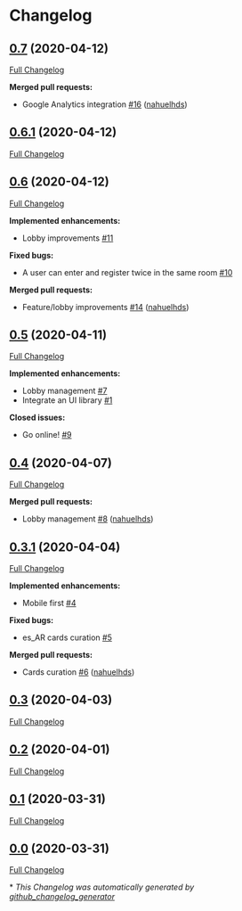 # Changelog

## [0.7](https://github.com/nahuelhds/cards-against-humanity-web/tree/0.7) (2020-04-12)

[Full Changelog](https://github.com/nahuelhds/cards-against-humanity-web/compare/0.6.1...0.7)

**Merged pull requests:**

- Google Analytics integration [\#16](https://github.com/nahuelhds/cards-against-humanity-web/pull/16) ([nahuelhds](https://github.com/nahuelhds))

## [0.6.1](https://github.com/nahuelhds/cards-against-humanity-web/tree/0.6.1) (2020-04-12)

[Full Changelog](https://github.com/nahuelhds/cards-against-humanity-web/compare/0.6...0.6.1)

## [0.6](https://github.com/nahuelhds/cards-against-humanity-web/tree/0.6) (2020-04-12)

[Full Changelog](https://github.com/nahuelhds/cards-against-humanity-web/compare/0.5...0.6)

**Implemented enhancements:**

- Lobby improvements [\#11](https://github.com/nahuelhds/cards-against-humanity-web/issues/11)

**Fixed bugs:**

- A user can enter and register twice in the same room [\#10](https://github.com/nahuelhds/cards-against-humanity-web/issues/10)

**Merged pull requests:**

- Feature/lobby improvements [\#14](https://github.com/nahuelhds/cards-against-humanity-web/pull/14) ([nahuelhds](https://github.com/nahuelhds))

## [0.5](https://github.com/nahuelhds/cards-against-humanity-web/tree/0.5) (2020-04-11)

[Full Changelog](https://github.com/nahuelhds/cards-against-humanity-web/compare/0.4...0.5)

**Implemented enhancements:**

- Lobby management [\#7](https://github.com/nahuelhds/cards-against-humanity-web/issues/7)
- Integrate an UI library [\#1](https://github.com/nahuelhds/cards-against-humanity-web/issues/1)

**Closed issues:**

- Go online! [\#9](https://github.com/nahuelhds/cards-against-humanity-web/issues/9)

## [0.4](https://github.com/nahuelhds/cards-against-humanity-web/tree/0.4) (2020-04-07)

[Full Changelog](https://github.com/nahuelhds/cards-against-humanity-web/compare/0.3.1...0.4)

**Merged pull requests:**

- Lobby management [\#8](https://github.com/nahuelhds/cards-against-humanity-web/pull/8) ([nahuelhds](https://github.com/nahuelhds))

## [0.3.1](https://github.com/nahuelhds/cards-against-humanity-web/tree/0.3.1) (2020-04-04)

[Full Changelog](https://github.com/nahuelhds/cards-against-humanity-web/compare/0.3...0.3.1)

**Implemented enhancements:**

- Mobile first [\#4](https://github.com/nahuelhds/cards-against-humanity-web/issues/4)

**Fixed bugs:**

- es\_AR cards curation [\#5](https://github.com/nahuelhds/cards-against-humanity-web/issues/5)

**Merged pull requests:**

- Cards curation [\#6](https://github.com/nahuelhds/cards-against-humanity-web/pull/6) ([nahuelhds](https://github.com/nahuelhds))

## [0.3](https://github.com/nahuelhds/cards-against-humanity-web/tree/0.3) (2020-04-03)

[Full Changelog](https://github.com/nahuelhds/cards-against-humanity-web/compare/0.2...0.3)

## [0.2](https://github.com/nahuelhds/cards-against-humanity-web/tree/0.2) (2020-04-01)

[Full Changelog](https://github.com/nahuelhds/cards-against-humanity-web/compare/0.1...0.2)

## [0.1](https://github.com/nahuelhds/cards-against-humanity-web/tree/0.1) (2020-03-31)

[Full Changelog](https://github.com/nahuelhds/cards-against-humanity-web/compare/0.0...0.1)

## [0.0](https://github.com/nahuelhds/cards-against-humanity-web/tree/0.0) (2020-03-31)

[Full Changelog](https://github.com/nahuelhds/cards-against-humanity-web/compare/e6ae6bd168e17cccb684a6f3836dafadb93eab0c...0.0)



\* *This Changelog was automatically generated by [github_changelog_generator](https://github.com/github-changelog-generator/github-changelog-generator)*
